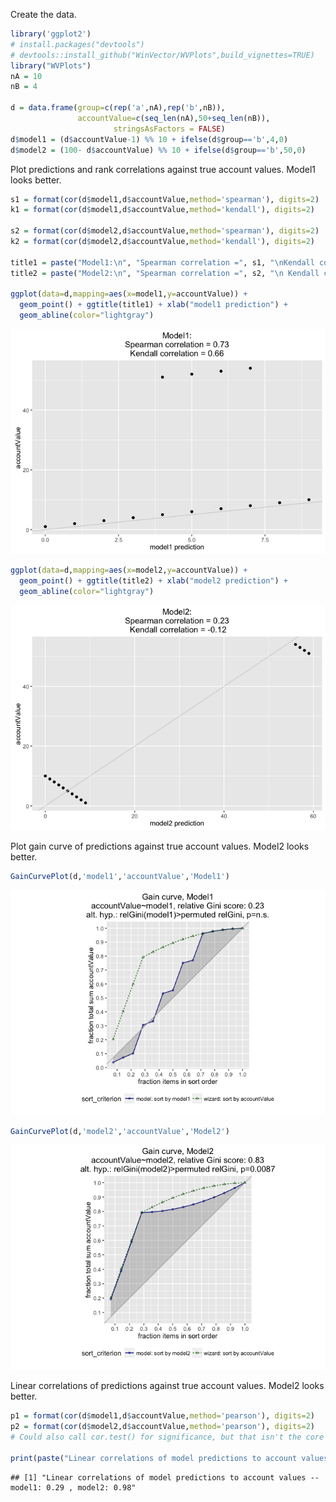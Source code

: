 Create the data.

``` r
library('ggplot2')
# install.packages("devtools")
# devtools::install_github("WinVector/WVPlots",build_vignettes=TRUE)
library("WVPlots")
nA = 10
nB = 4

d = data.frame(group=c(rep('a',nA),rep('b',nB)),
               accountValue=c(seq_len(nA),50+seq_len(nB)),
                       stringsAsFactors = FALSE)
d$model1 = (d$accountValue-1) %% 10 + ifelse(d$group=='b',4,0)
d$model2 = (100- d$accountValue) %% 10 + ifelse(d$group=='b',50,0)
```

Plot predictions and rank correlations against true account values. Model1 looks better.

``` r
s1 = format(cor(d$model1,d$accountValue,method='spearman'), digits=2)
k1 = format(cor(d$model1,d$accountValue,method='kendall'), digits=2)

s2 = format(cor(d$model2,d$accountValue,method='spearman'), digits=2)
k2 = format(cor(d$model2,d$accountValue,method='kendall'), digits=2)

title1 = paste("Model1:\n", "Spearman correlation =", s1, "\nKendall correlation =", k1)
title2 = paste("Model2:\n", "Spearman correlation =", s2, "\n Kendall correlation =", k2)

ggplot(data=d,mapping=aes(x=model1,y=accountValue)) + 
  geom_point() + ggtitle(title1) + xlab("model1 prediction") +
  geom_abline(color="lightgray")
```

![](Ranking_files/figure-markdown_github/plots-1.png)

``` r
ggplot(data=d,mapping=aes(x=model2,y=accountValue)) + 
  geom_point() + ggtitle(title2) + xlab("model2 prediction") +
  geom_abline(color="lightgray")
```

![](Ranking_files/figure-markdown_github/plots-2.png)

Plot gain curve of predictions against true account values. Model2 looks better.

``` r
GainCurvePlot(d,'model1','accountValue','Model1')
```

![](Ranking_files/figure-markdown_github/gainplot-1.png)

``` r
GainCurvePlot(d,'model2','accountValue','Model2')
```

![](Ranking_files/figure-markdown_github/gainplot-2.png)

Linear correlations of predictions against true account values. Model2 looks better.

``` r
p1 = format(cor(d$model1,d$accountValue,method='pearson'), digits=2)
p2 = format(cor(d$model2,d$accountValue,method='pearson'), digits=2)
# Could also call cor.test() for significance, but that isn't the core of the issue.

print(paste("Linear correlations of model predictions to account values -- model1:", p1, ", model2:", p2))
```

    ## [1] "Linear correlations of model predictions to account values -- model1: 0.29 , model2: 0.98"
